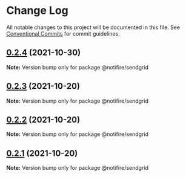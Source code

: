 # Change Log

All notable changes to this project will be documented in this file.
See [Conventional Commits](https://conventionalcommits.org) for commit guidelines.

## [0.2.4](https://github.com/notifirehq/sendgrid/compare/v0.2.3...v0.2.4) (2021-10-30)

**Note:** Version bump only for package @notifire/sendgrid





## [0.2.3](https://github.com/notifirehq/sendgrid/compare/v0.2.2...v0.2.3) (2021-10-20)

**Note:** Version bump only for package @notifire/sendgrid





## [0.2.2](https://github.com/notifirehq/sendgrid/compare/v0.1.4...v0.2.2) (2021-10-20)

**Note:** Version bump only for package @notifire/sendgrid





## [0.2.1](https://github.com/notifirehq/sendgrid/compare/v0.1.4...v0.2.1) (2021-10-20)

**Note:** Version bump only for package @notifire/sendgrid
